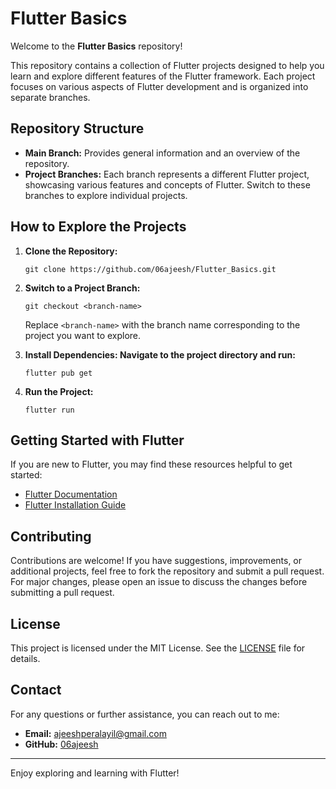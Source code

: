 # Flutter Basics

Welcome to the **Flutter Basics** repository!

This repository contains a collection of Flutter projects designed to help you learn and explore different features of the Flutter framework. Each project focuses on various aspects of Flutter development and is organized into separate branches.

## Repository Structure

- **Main Branch:** Provides general information and an overview of the repository.
- **Project Branches:** Each branch represents a different Flutter project, showcasing various features and concepts of Flutter. Switch to these branches to explore individual projects.

## How to Explore the Projects

1. **Clone the Repository:**
   ```
   git clone https://github.com/06ajeesh/Flutter_Basics.git
   ```

2. **Switch to a Project Branch:**
   ```
   git checkout <branch-name>
   ```
   Replace `<branch-name>` with the branch name corresponding to the project you want to explore.

3. **Install Dependencies: Navigate to the project directory and run:**
   ```
   flutter pub get
   ```
4. **Run the Project:**
   ```
   flutter run
   ```

## Getting Started with Flutter

If you are new to Flutter, you may find these resources helpful to get started:
- [Flutter Documentation](https://flutter.dev/docs)
- [Flutter Installation Guide](https://flutter.dev/docs/get-started/install)

## Contributing

Contributions are welcome! If you have suggestions, improvements, or additional projects, feel free to fork the repository and submit a pull request. For major changes, please open an issue to discuss the changes before submitting a pull request.

## License

This project is licensed under the MIT License. See the [LICENSE](LICENSE) file for details.

## Contact

For any questions or further assistance, you can reach out to me:
- **Email:** ajeeshperalayil@gmail.com
- **GitHub:** [06ajeesh](https://github.com/06ajeesh)

---

Enjoy exploring and learning with Flutter!
